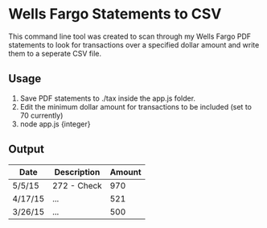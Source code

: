 # Wells Fargo Statements to CSV

This command line tool was created to scan through my Wells Fargo PDF statements to look for transactions over a specified dollar amount and write them to a seperate CSV file.

## Usage

1. Save PDF statements to ./tax inside the app.js folder.
2. Edit the minimum dollar amount for transactions to be included (set to 70 currently)
3. node app.js {integer}

## Output

| Date  | Description               | Amount               |
|----------|----------|---------------------------|
| 5/5/15   | 272 - Check               | 970               |
| 4/17/15   | ...               | 521               |
| 3/26/15   | ...               | 500               |
